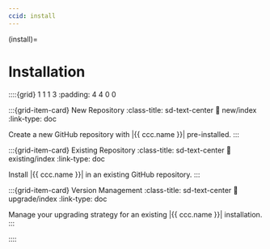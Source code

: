 ```yaml
---
ccid: install
---
```


(install)=
# Installation


::::{grid} 1 1 1 3
:padding: 4 4 0 0


:::{grid-item-card} New Repository
:class-title: sd-text-center
:link: new/index
:link-type: doc

Create a new GitHub repository with |{{ ccc.name }}| pre-installed.
:::


:::{grid-item-card} Existing Repository
:class-title: sd-text-center
:link: existing/index
:link-type: doc

Install |{{ ccc.name }}| in an existing GitHub repository.
:::


:::{grid-item-card} Version Management
:class-title: sd-text-center
:link: upgrade/index
:link-type: doc

Manage your upgrading strategy for an existing |{{ ccc.name }}| installation.
:::


::::
